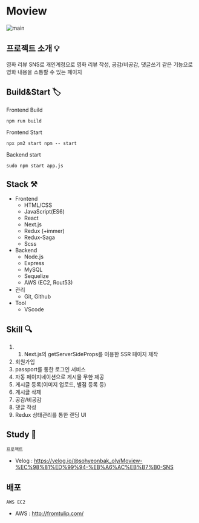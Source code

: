 
# Moview
![main](https://user-images.githubusercontent.com/76677897/142824779-672c88e3-2d49-48ad-8a56-fc627e52085e.png)

## 프로젝트 소개 💡

영화 리뷰 SNS로 개인계정으로 영화 리뷰 작성, 공감/비공감, 댓글쓰기 같은 기능으로 영화 내용을 소통할 수 있는 페이지
</br>


## Build&Start 🏷

Frontend Build
```
npm run build
```
Frontend Start
```
npx pm2 start npm -- start
```
Backend start
```
sudo npm start app.js
```



## Stack ⚒

* Frontend
    * HTML/CSS
    * JavaScript(ES6)
    * React
    * Next.js
    * Redux (+immer)
    * Redux-Saga
    * Scss
* Backend
    * Node.js
    * Express
    * MySQL
    * Sequelize
    * AWS (EC2, Rout53)
* 관리
    * Git, Github
* Tool
    * VScode

## Skill 🔍

1. 1. Next.js의 getServerSideProps를 이용한 SSR 페이지 제작
2. 회원가입
3. passport를 통한 로그인 서비스
4. 자동 페이지네이션으로 게시물 무한 제공
5. 게시글 등록(이미지 업로드, 별점 등록 등)
6. 게시글 삭제
7. 공감/비공감
8. 댓글 작성
9. Redux 상태관리를 통한 랜딩 UI

## Study 📌

`프로젝트 `

- Velog : <https://velog.io/@sohyeonbak_oly/Moview-%EC%98%81%ED%99%94-%EB%A6%AC%EB%B7%B0-SNS>

## 배포

`AWS EC2`

- AWS : <http://fromtulip.com/>
